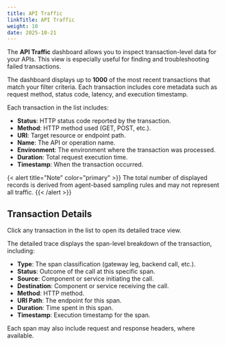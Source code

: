 ```yaml
---
title: API Traffic
linkTitle: API Traffic
weight: 10
date: 2025-10-21
---
```


The **API Traffic** dashboard allows you to inspect transaction-level data for your APIs. This view is especially useful for finding and troubleshooting failed transactions.

The dashboard displays up to **1000** of the most recent transactions that match your filter criteria. Each transaction includes core metadata such as request method, status code, latency, and execution timestamp. 

Each transaction in the list includes:

* **Status**:	HTTP status code reported by the transaction.
* **Method**:	HTTP method used (GET, POST, etc.).
* **URI**:	Target resource or endpoint path.
* **Name**:	The API or operation name.
* **Environment**:	The environment where the transaction was processed.
* **Duration**:	Total request execution time.
* **Timestamp**:	When the transaction occurred.

{< alert title="Note" color="primary" >}}
The total number of displayed records is derived from agent-based sampling rules and may not represent all traffic.
{{< /alert >}}

## Transaction Details

Click any transaction in the list to open its detailed trace view.

The detailed trace displays the span-level breakdown of the transaction, including:

* **Type**:	The span classification (gateway leg, backend call, etc.).
* **Status**:	Outcome of the call at this specific span.
* **Source**:	Component or service initiating the call.
* **Destination**:	Component or service receiving the call.
* **Method**:	HTTP method.
* **URI Path**:	The endpoint for this span.
* **Duration**:	Time spent in this span.
* **Timestamp**:	Execution timestamp for the span.

Each span may also include request and response headers, where available. 
